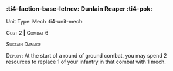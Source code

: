 ### :ti4-faction-base-letnev: **Dunlain Reaper** :ti4-pok:

Unit Type: Mech :ti4-unit-mech:

<span style="font-variant:small-caps;">Cost 2</span> __|__ <span style="font-variant:small-caps;">Combat 6</span>

<span style="font-variant:small-caps;">Sustain Damage</span>

<span style="font-variant:small-caps;">Deploy</span>: At the start of a round of ground combat, you may spend 2 resources to replace 1 of your infantry in that combat with 1 mech.
